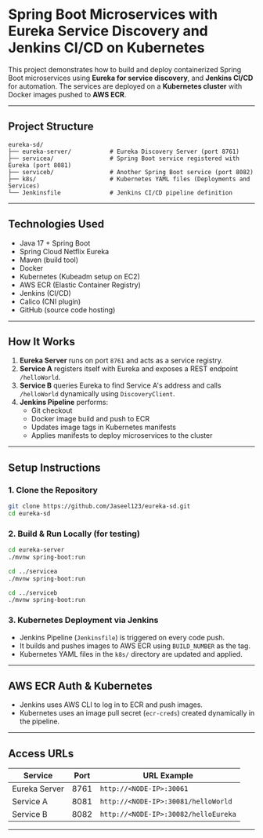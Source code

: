 # Spring Boot Microservices with Eureka Service Discovery and Jenkins CI/CD on Kubernetes

This project demonstrates how to build and deploy containerized Spring Boot microservices using **Eureka for service discovery**, and **Jenkins CI/CD** for automation. The services are deployed on a **Kubernetes cluster** with Docker images pushed to **AWS ECR**.

---

## Project Structure

```
eureka-sd/
├── eureka-server/           # Eureka Discovery Server (port 8761)
├── servicea/                # Spring Boot service registered with Eureka (port 8081)
├── serviceb/                # Another Spring Boot service (port 8082)
├── k8s/                     # Kubernetes YAML files (Deployments and Services)
└── Jenkinsfile              # Jenkins CI/CD pipeline definition
```

---

## Technologies Used

- Java 17 + Spring Boot
- Spring Cloud Netflix Eureka
- Maven (build tool)
- Docker
- Kubernetes (Kubeadm setup on EC2)
- AWS ECR (Elastic Container Registry)
- Jenkins (CI/CD)
- Calico (CNI plugin)
- GitHub (source code hosting)

---

## How It Works

1. **Eureka Server** runs on port `8761` and acts as a service registry.
2. **Service A** registers itself with Eureka and exposes a REST endpoint `/helloWorld`.
3. **Service B** queries Eureka to find Service A's address and calls `/helloWorld` dynamically using `DiscoveryClient`.
4. **Jenkins Pipeline** performs:
   - Git checkout
   - Docker image build and push to ECR
   - Updates image tags in Kubernetes manifests
   - Applies manifests to deploy microservices to the cluster

---

##  Setup Instructions

### 1. Clone the Repository

```bash
git clone https://github.com/Jaseel123/eureka-sd.git
cd eureka-sd
```

### 2. Build & Run Locally (for testing)

```bash
cd eureka-server
./mvnw spring-boot:run

cd ../servicea
./mvnw spring-boot:run

cd ../serviceb
./mvnw spring-boot:run
```

### 3. Kubernetes Deployment via Jenkins

- Jenkins Pipeline (`Jenkinsfile`) is triggered on every code push.
- It builds and pushes images to AWS ECR using `BUILD_NUMBER` as the tag.
- Kubernetes YAML files in the `k8s/` directory are updated and applied.

---

## AWS ECR Auth & Kubernetes

- Jenkins uses AWS CLI to log in to ECR and push images.
- Kubernetes uses an image pull secret (`ecr-creds`) created dynamically in the pipeline.

---

## Access URLs

| Service       | Port   | URL Example                                 |
|---------------|--------|----------------------------------------------|
| Eureka Server | 8761   | `http://<NODE-IP>:30061`                |
| Service A     | 8081   | `http://<NODE-IP>:30081/helloWorld`                         |
| Service B     | 8082   | `http://<NODE-IP>:30082/helloEureka`    |

---

